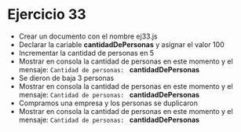 # Ejercicio 33

* Crear un documento con el nombre ej33.js
* Declarar la cariable **cantidadDePersonas** y asignar el valor 100
* Incrementar la cantidad de personas en 5
* Mostrar en consola la cantidad de personas en este momento y el mensaje: `Cantidad de personas: ` **cantidadDePersonas**
* Se dieron de baja 3 personas
* Mostrar en consola la cantidad de personas en este momento y el mensaje: `Cantidad de personas: ` **cantidadDePersonas**
* Compramos una empresa y los personas se duplicaron
* Mostrar en consola la cantidad de personas en este momento y el mensaje: `Cantidad de personas: ` **cantidadDePersonas**
